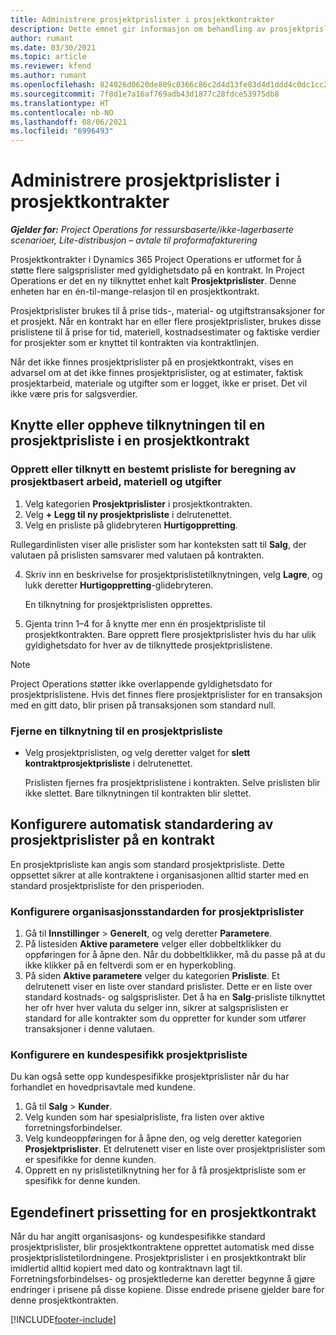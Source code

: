 ```yaml
---
title: Administrere prosjektprislister i prosjektkontrakter
description: Dette emnet gir informasjon om behandling av prosjektprislister på prosjektkontrakter.
author: rumant
ms.date: 03/30/2021
ms.topic: article
ms.reviewer: kfend
ms.author: rumant
ms.openlocfilehash: 824026d0620de809c0366c86c2d4d13fe83d4d1ddd4c0dc1cc2645ff712705d5
ms.sourcegitcommit: 7f8d1e7a16af769adb43d1877c28fdce53975db8
ms.translationtype: HT
ms.contentlocale: nb-NO
ms.lasthandoff: 08/06/2021
ms.locfileid: "6996493"
---
```

# <a name="manage-project-price-lists-on-project-contracts"></a>Administrere prosjektprislister i prosjektkontrakter

_**Gjelder for:** Project Operations for ressursbaserte/ikke-lagerbaserte scenarioer, Lite-distribusjon – avtale til proformafakturering_

Prosjektkontrakter i Dynamics 365 Project Operations er utformet for å støtte flere salgsprislister med gyldighetsdato på en kontrakt. In Project Operations er det en ny tilknyttet enhet kalt **Prosjektprislister**. Denne enheten har en én-til-mange-relasjon til en prosjektkontrakt.

Prosjektprislister brukes til å prise tids-, material- og utgiftstransaksjoner for et prosjekt. Når en kontrakt har en eller flere prosjektprislister, brukes disse prislistene til å prise for tid, materiell, kostnadsestimater og faktiske verdier for prosjekter som er knyttet til kontrakten via kontraktlinjen.

Når det ikke finnes prosjektprislister på en prosjektkontrakt, vises en advarsel om at det ikke finnes prosjektprislister, og at estimater, faktisk prosjektarbeid, materiale og utgifter som er logget, ikke er priset. Det vil ikke være pris for salgsverdier.

## <a name="associate-or-unassociate-a-project-price-list-on-a-project-contract"></a>Knytte eller oppheve tilknytningen til en prosjektprisliste i en prosjektkontrakt

### <a name="create-or-associate-a-specific-price-list-for-estimating-project-based-work-material-and-expenses"></a>Opprett eller tilknytt en bestemt prisliste for beregning av prosjektbasert arbeid, materiell og utgifter

1. Velg kategorien **Prosjektprislister** i prosjektkontrakten.
2. Velg **+ Legg til ny prosjektprisliste** i delrutenettet.
3. Velg en prisliste på glidebryteren **Hurtigoppretting**. 

  Rullegardinlisten viser alle prislister som har konteksten satt til **Salg**, der valutaen på prislisten samsvarer med valutaen på kontrakten.
  
4. Skriv inn en beskrivelse for prosjektprislistetilknytningen, velg **Lagre**, og lukk deretter **Hurtigoppretting**-glidebryteren.

   En tilknytning for prosjektprislisten opprettes.
   
5. Gjenta trinn 1–4 for å knytte mer enn én prosjektprisliste til prosjektkontrakten. Bare opprett flere prosjektprislister hvis du har ulik gyldighetsdato for hver av de tilknyttede prosjektprislistene.

> [!NOTE]
> Project Operations støtter ikke overlappende gyldighetsdato for prosjektprislistene. Hvis det finnes flere prosjektprislister for en transaksjon med en gitt dato, blir prisen på transaksjonen som standard null.

### <a name="remove-a-project-price-list-association"></a>Fjerne en tilknytning til en prosjektprisliste

- Velg prosjektprislisten, og velg deretter valget for **slett kontraktprosjektprisliste** i delrutenettet. 

  Prislisten fjernes fra prosjektprislistene i kontrakten. Selve prislisten blir ikke slettet. Bare tilknytningen til kontrakten blir slettet.

## <a name="set-up-automatic-defaulting-of-project-price-lists-on-a-contract"></a>Konfigurere automatisk standardering av prosjektprislister på en kontrakt

En prosjektprisliste kan angis som standard prosjektprisliste. Dette oppsettet sikrer at alle kontraktene i organisasjonen alltid starter med en standard prosjektprisliste for den prisperioden.

### <a name="set-up-the-organizational-default-for-project-price-lists"></a>Konfigurere organisasjonsstandarden for prosjektprislister

1. Gå til **Innstillinger** > **Generelt**, og velg deretter **Parametere**.
2. På listesiden **Aktive parametere** velger eller dobbeltklikker du oppføringen for å åpne den. Når du dobbeltklikker, må du passe på at du ikke klikker på en feltverdi som er en hyperkobling. 
3. På siden **Aktive parametere** velger du kategorien **Prisliste**. Et delrutenett viser en liste over standard prislister. Dette er en liste over standard kostnads- og salgsprislister. Det å ha en **Salg**-prisliste tilknyttet her ofr hver hver valuta du selger inn, sikrer at salgsprislisten er standard for alle kontrakter som du oppretter for kunder som utfører transaksjoner i denne valutaen.

### <a name="set-up-a-customer-specific-project-price-list"></a>Konfigurere en kundespesifikk prosjektprisliste

Du kan også sette opp kundespesifikke prosjektprislister når du har forhandlet en hovedprisavtale med kundene.

1. Gå til **Salg** > **Kunder**.
2. Velg kunden som har spesialprisliste, fra listen over aktive forretningsforbindelser.
3. Velg kundeoppføringen for å åpne den, og velg deretter kategorien **Prosjektprislister**. Et delrutenett viser en liste over prosjektprislister som er spesifikke for denne kunden. 
4. Opprett en ny prislistetilknytning her for å få prosjektprisliste som er spesifikk for denne kunden.

## <a name="custom-pricing-on-a-project-contract"></a>Egendefinert prissetting for en prosjektkontrakt

Når du har angitt organisasjons- og kundespesifikke standard prosjektprislister, blir prosjektkontraktene opprettet automatisk med disse prosjektprislistetilordningene. Prosjektprislister i en prosjektkontrakt blir imidlertid alltid kopiert med dato og kontraktnavn lagt til. Forretningsforbindelses- og prosjektlederne kan deretter begynne å gjøre endringer i prisene på disse kopiene. Disse endrede prisene gjelder bare for denne prosjektkontrakten.


[!INCLUDE[footer-include](../includes/footer-banner.md)]
